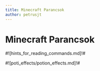 ```yaml
---
title: Minecraft Parancsok
author: petrusjt
---
```

# Minecraft Parancsok

#![hints_for_reading_commands.md]!#

#![poti_effects/potion_effects.md]!#